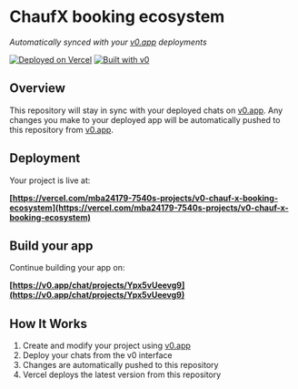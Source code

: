 # ChaufX booking ecosystem

*Automatically synced with your [v0.app](https://v0.app) deployments*

[![Deployed on Vercel](https://img.shields.io/badge/Deployed%20on-Vercel-black?style=for-the-badge&logo=vercel)](https://vercel.com/mba24179-7540s-projects/v0-chauf-x-booking-ecosystem)
[![Built with v0](https://img.shields.io/badge/Built%20with-v0.app-black?style=for-the-badge)](https://v0.app/chat/projects/Ypx5vUeevg9)

## Overview

This repository will stay in sync with your deployed chats on [v0.app](https://v0.app).
Any changes you make to your deployed app will be automatically pushed to this repository from [v0.app](https://v0.app).

## Deployment

Your project is live at:

**[https://vercel.com/mba24179-7540s-projects/v0-chauf-x-booking-ecosystem](https://vercel.com/mba24179-7540s-projects/v0-chauf-x-booking-ecosystem)**

## Build your app

Continue building your app on:

**[https://v0.app/chat/projects/Ypx5vUeevg9](https://v0.app/chat/projects/Ypx5vUeevg9)**

## How It Works

1. Create and modify your project using [v0.app](https://v0.app)
2. Deploy your chats from the v0 interface
3. Changes are automatically pushed to this repository
4. Vercel deploys the latest version from this repository